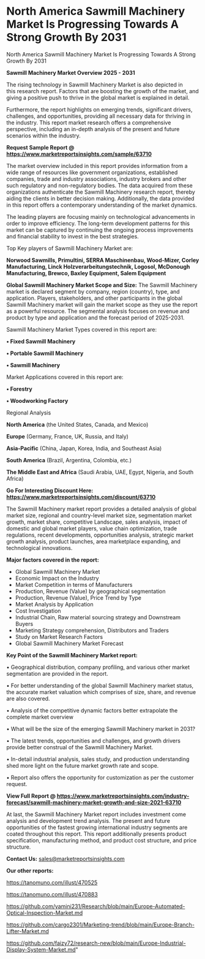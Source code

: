 # North America Sawmill Machinery Market Is Progressing Towards A Strong Growth By 2031
North America Sawmill Machinery Market Is Progressing Towards A Strong Growth By 2031

<Strong> Sawmill Machinery Market Overview 2025 - 2031</strong>

The rising technology in Sawmill Machinery Market is also depicted in this research report. Factors that are boosting the growth of the market, and giving a positive push to thrive in the global market is explained in detail.

Furthermore, the report highlights on emerging trends, significant drivers, challenges, and opportunities, providing all necessary data for thriving in the industry. This report market research offers a comprehensive perspective, including an in-depth analysis of the present and future scenarios within the industry.

<strong>Request Sample Report @ <a href=https://www.marketreportsinsights.com/sample/63710>https://www.marketreportsinsights.com/sample/63710</a></strong>

The market overview included in this report provides information from a wide range of resources like government organizations, established companies, trade and industry associations, industry brokers and other such regulatory and non-regulatory bodies. The data acquired from these organizations authenticate the Sawmill Machinery research report, thereby aiding the clients in better decision making. Additionally, the data provided in this report offers a contemporary understanding of the market dynamics.

The leading players are focusing mainly on technological advancements in order to improve efficiency. The long-term development patterns for this market can be captured by continuing the ongoing process improvements and financial stability to invest in the best strategies.

Top Key players of Sawmill Machinery Market are:

<strong>Norwood Sawmills, Primultini, SERRA Maschinenbau, Wood-Mizer, Corley Manufacturing, Linck Holzverarbeitungstechnik, Logosol, McDonough Manufacturing, Brewco, Baxley Equipment, Salem Equipment</strong>

<strong><b>Global Sawmill Machinery Market Scope and Size:</b></strong>
The Sawmill Machinery market is declared segment by company, region (country), type, and application. Players, stakeholders, and other participants in the global Sawmill Machinery market will gain the market scope as they use the report as a powerful resource. The segmental analysis focuses on revenue and product by type and application and the forecast period of 2025-2031.

Sawmill Machinery Market Types covered in this report are:

<strong>• Fixed Sawmill Machinery

• Portable Sawmill Machinery

• Sawmill Machinery</strong>

Market Applications covered in this report are:

<strong>• Forestry

• Woodworking Factory</strong> 

Regional Analysis

<strong>North America</strong> (the United States, Canada, and Mexico)

<strong>Europe</strong> (Germany, France, UK, Russia, and Italy)

<strong>Asia-Pacific</strong> (China, Japan, Korea, India, and Southeast Asia)

<strong>South America</strong> (Brazil, Argentina, Colombia, etc.)

<strong>The Middle East and Africa</strong> (Saudi Arabia, UAE, Egypt, Nigeria, and South Africa)

<strong>Go For Interesting Discount Here: <a href=https://www.marketreportsinsights.com/discount/63710>https://www.marketreportsinsights.com/discount/63710</a></strong>

The Sawmill Machinery market report provides a detailed analysis of global market size, regional and country-level market size, segmentation market growth, market share, competitive Landscape, sales analysis, impact of domestic and global market players, value chain optimization, trade regulations, recent developments, opportunities analysis, strategic market growth analysis, product launches, area marketplace expanding, and technological innovations.

<strong><b>Major factors covered in the report:</b></strong>
<ul>
  <li>Global Sawmill Machinery Market </li>
  <li>Economic Impact on the Industry</li>
  <li>Market Competition in terms of Manufacturers</li>
  <li>Production, Revenue (Value) by geographical segmentation</li>
  <li>Production, Revenue (Value), Price Trend by Type</li>
  <li>Market Analysis by Application</li>
  <li>Cost Investigation</li>
  <li>Industrial Chain, Raw material sourcing strategy and Downstream Buyers</li>
  <li>Marketing Strategy comprehension, Distributors and Traders</li>
  <li>Study on Market Research Factors</li>
  <li>Global Sawmill Machinery Market Forecast</li>
</ul>

<strong><b>Key Point of the Sawmill Machinery Market report:</b></strong>

• Geographical distribution, company profiling, and various other market segmentation are provided in the report.

• For better understanding of the global Sawmill Machinery market status, the accurate market valuation which comprises of size, share, and revenue are also covered.

• Analysis of the competitive dynamic factors better extrapolate the complete market overview

• What will be the size of the emerging Sawmill Machinery market in 2031?

• The latest trends, opportunities and challenges, and growth drivers provide better construal of the Sawmill Machinery Market.

• In-detail industrial analysis, sales study, and production understanding shed more light on the future market growth rate and scope.

• Report also offers the opportunity for customization as per the customer request.

<strong><b>View Full Report @ <a href=https://www.marketreportsinsights.com/industry-forecast/sawmill-machinery-market-growth-and-size-2021-63710>https://www.marketreportsinsights.com/industry-forecast/sawmill-machinery-market-growth-and-size-2021-63710</a></b></strong>


At last, the Sawmill Machinery Market report includes investment come analysis and development trend analysis. The present and future opportunities of the fastest growing international industry segments are coated throughout this report. This report additionally presents product specification, manufacturing method, and product cost structure, and price structure.

<strong>Contact Us:</strong>
sales@marketreportsinsights.com

<strong>Our other reports:</strong>

<a href=https://tanomuno.com/illust/470525>https://tanomuno.com/illust/470525</a>

<a href=https://tanomuno.com/illust/470883>https://tanomuno.com/illust/470883</a>

<a href=https://github.com/yamini231/Research/blob/main/Europe-Automated-Optical-Inspection-Market.md>https://github.com/yamini231/Research/blob/main/Europe-Automated-Optical-Inspection-Market.md</a>

<a href=https://github.com/cargo2301/Marketing-trend/blob/main/Europe-Branch-Lifter-Market.md>https://github.com/cargo2301/Marketing-trend/blob/main/Europe-Branch-Lifter-Market.md</a>

<a href=https://github.com/faizy72/research-new/blob/main/Europe-Industrial-Display-System-Market.md>https://github.com/faizy72/research-new/blob/main/Europe-Industrial-Display-System-Market.md</a>"
